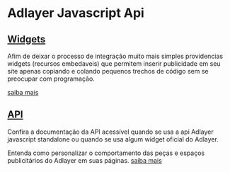 # Adlayer Javascript Api

## [Widgets](https://github.com/adlayer/javascript-api/tree/master/docs/widgets)
Afim de deixar o processo de integração muito mais simples providencias widgets (recursos embedaveis) que permitem inserir publicidade em seu site apenas copiando e colando pequenos trechos de código sem se preocupar com programação.

[saiba mais](https://github.com/adlayer/javascript-api/blob/master/docs/widgets)

## [API](https://github.com/adlayer/javascript-api/blob/master/docs/api)
Confira a documentação da API acessível quando se usa a api Adlayer javascript standalone ou quando se usa algum widget oficial do Adlayer.

Entenda como personalizar o comportamento das peças e espaços publicitários do Adlayer em suas páginas.
[saiba mais](https://github.com/adlayer/javascript-api/blob/master/docs/api)
